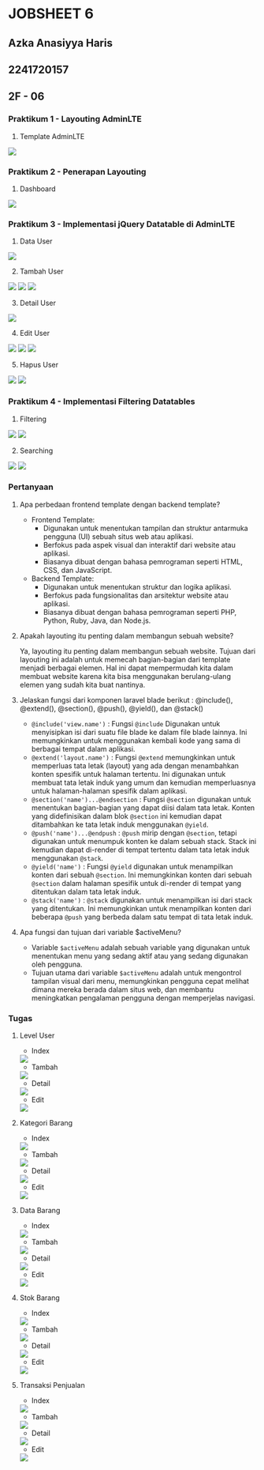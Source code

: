 # JOBSHEET 6

## Azka Anasiyya Haris

## 2241720157

## 2F - 06

### Praktikum 1 - Layouting AdminLTE

1. Template AdminLTE

<img src = img/JS7_1.png>

### Praktikum 2 - Penerapan Layouting

1. Dashboard

<img src = img/JS7_2.png>

### Praktikum 3 - Implementasi jQuery Datatable di AdminLTE

1. Data User

<img src = img/JS7_3.png>

2. Tambah User

<img src = img/JS7_4.png>
<img src = img/JS7_5.png>
<img src = img/JS7_6.png>

3. Detail User

<img src = img/JS7_7.png>

4. Edit User

<img src = img/JS7_8.png>
<img src = img/JS7_9.png>
<img src = img/JS7_10.png>

5. Hapus User

<img src = img/JS7_11.png>
<img src = img/JS7_12.png>

### Praktikum 4 - Implementasi Filtering Datatables

1. Filtering

<img src = img/JS7_13.png>
<img src = img/JS7_14.png>

2. Searching

<img src = img/JS7_13.png>
<img src = img/JS7_15.png>

### Pertanyaan

1. Apa perbedaan frontend template dengan backend template?

    - Frontend Template:
        - Digunakan untuk menentukan tampilan dan struktur antarmuka pengguna (UI) sebuah situs web atau aplikasi.
        - Berfokus pada aspek visual dan interaktif dari website atau aplikasi.
        - Biasanya dibuat dengan bahasa pemrograman seperti HTML, CSS, dan JavaScript.
    - Backend Template:
        - Digunakan untuk menentukan struktur dan logika aplikasi.
        - Berfokus pada fungsionalitas dan arsitektur website atau aplikasi.
        - Biasanya dibuat dengan bahasa pemrograman seperti PHP, Python, Ruby, Java, dan Node.js.

2. Apakah layouting itu penting dalam membangun sebuah website?

    Ya, layouting itu penting dalam membangun sebuah website. Tujuan dari layouting ini adalah untuk memecah bagian-bagian dari template menjadi berbagai elemen. Hal ini dapat mempermudah kita dalam membuat website karena kita bisa menggunakan berulang-ulang elemen yang sudah kita buat nantinya.

3. Jelaskan fungsi dari komponen laravel blade berikut : @include(), @extend(), @section(), @push(), @yield(), dan @stack()

    - ```@include('view.name')``` : Fungsi ```@include``` Digunakan untuk menyisipkan isi dari suatu file blade ke dalam file blade lainnya. Ini memungkinkan untuk menggunakan kembali kode yang sama di berbagai tempat dalam aplikasi.
    - ```@extend('layout.name')``` : Fungsi ```@extend``` memungkinkan untuk memperluas tata letak (layout) yang ada dengan menambahkan konten spesifik untuk halaman tertentu. Ini digunakan untuk membuat tata letak induk yang umum dan kemudian memperluasnya untuk halaman-halaman spesifik dalam aplikasi.
    - ```@section('name')...@endsection``` : Fungsi ```@section``` digunakan untuk menentukan bagian-bagian yang dapat diisi dalam tata letak. Konten yang didefinisikan dalam blok ```@section``` ini kemudian dapat ditambahkan ke tata letak induk menggunakan ```@yield```.
    - ```@push('name')...@endpush``` : ```@push``` mirip dengan ```@section```, tetapi digunakan untuk menumpuk konten ke dalam sebuah stack. Stack ini kemudian dapat di-render di tempat tertentu dalam tata letak induk menggunakan ```@stack```.
    - ```@yield('name')``` : Fungsi ```@yield``` digunakan untuk menampilkan konten dari sebuah ```@section```. Ini memungkinkan konten dari sebuah ```@section``` dalam halaman spesifik untuk di-render di tempat yang ditentukan dalam tata letak induk.
    - ```@stack('name')``` : ```@stack``` digunakan untuk menampilkan isi dari stack yang ditentukan. Ini memungkinkan untuk menampilkan konten dari beberapa ```@push``` yang berbeda dalam satu tempat di tata letak induk.

4. Apa fungsi dan tujuan dari variable $activeMenu?

    - Variable ```$activeMenu``` adalah sebuah variable yang digunakan untuk menentukan menu yang sedang aktif atau yang sedang digunakan oleh pengguna.
    - Tujuan utama dari variable ```$activeMenu``` adalah untuk mengontrol tampilan visual dari menu, memungkinkan pengguna cepat melihat dimana mereka berada dalam situs web, dan membantu meningkatkan pengalaman pengguna dengan memperjelas navigasi.

### Tugas

1. Level User
    - Index
    <img src = img/JS7_16.png>

    - Tambah
    <img src = img/JS7_17.png>

    - Detail
    <img src = img/JS7_18.png>

    - Edit
    <img src = img/JS7_19.png>

2. Kategori Barang
    - Index
    <img src = img/JS7_20.png>

    - Tambah
    <img src = img/JS7_21.png>

    - Detail
    <img src = img/JS7_22.png>

    - Edit
    <img src = img/JS7_23.png>

3. Data Barang
    - Index
    <img src = img/JS7_24.png>

    - Tambah
    <img src = img/JS7_25.png>

    - Detail
    <img src = img/JS7_26.png>

    - Edit
    <img src = img/JS7_27.png>

4. Stok Barang
    - Index
    <img src = img/JS7_28.png>

    - Tambah
    <img src = img/JS7_29.png>

    - Detail
    <img src = img/JS7_30.png>

    - Edit
    <img src = img/JS7_31.png>

5. Transaksi Penjualan
    - Index
    <img src = img/JS7_32.png>

    - Tambah
    <img src = img/JS7_33.png>

    - Detail
    <img src = img/JS7_34.png>

    - Edit
    <img src = img/JS7_35.png>


   




